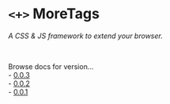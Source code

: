 # `<+>` MoreTags
*A CSS & JS framework to extend your browser.*

<br>

Browse docs for version...  
\- [0.0.3](v/0.0.3)  
\- [0.0.2](v/0.0.2)  
\- [0.0.1](v/0.0.1)
